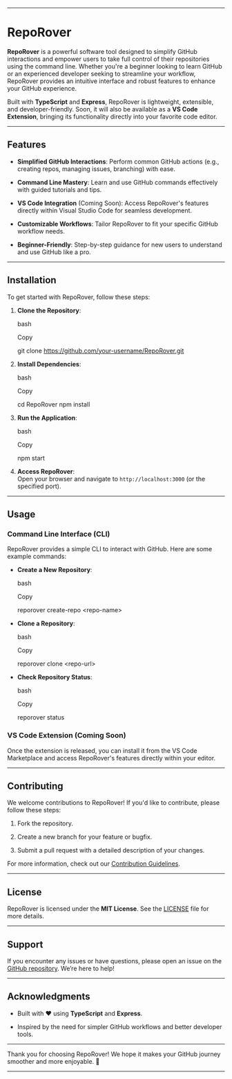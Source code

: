* * *

RepoRover
=========

**RepoRover** is a powerful software tool designed to simplify GitHub interactions and empower users to take full control of their repositories using the command line. Whether you're a beginner looking to learn GitHub or an experienced developer seeking to streamline your workflow, RepoRover provides an intuitive interface and robust features to enhance your GitHub experience.

Built with **TypeScript** and **Express**, RepoRover is lightweight, extensible, and developer-friendly. Soon, it will also be available as a **VS Code Extension**, bringing its functionality directly into your favorite code editor.

* * *

Features
--------

*   **Simplified GitHub Interactions**: Perform common GitHub actions (e.g., creating repos, managing issues, branching) with ease.
    
*   **Command Line Mastery**: Learn and use GitHub commands effectively with guided tutorials and tips.
    
*   **VS Code Integration** (Coming Soon): Access RepoRover's features directly within Visual Studio Code for seamless development.
    
*   **Customizable Workflows**: Tailor RepoRover to fit your specific GitHub workflow needs.
    
*   **Beginner-Friendly**: Step-by-step guidance for new users to understand and use GitHub like a pro.
    

* * *

Installation
------------

To get started with RepoRover, follow these steps:

1.  **Clone the Repository**:
    
    bash
    
    Copy
    
    git clone https://github.com/your-username/RepoRover.git
    
2.  **Install Dependencies**:
    
    bash
    
    Copy
    
    cd RepoRover
    npm install
    
3.  **Run the Application**:
    
    bash
    
    Copy
    
    npm start
    
4.  **Access RepoRover**:  
    Open your browser and navigate to `http://localhost:3000` (or the specified port).
    

* * *

Usage
-----

### Command Line Interface (CLI)

RepoRover provides a simple CLI to interact with GitHub. Here are some example commands:

*   **Create a New Repository**:
    
    bash
    
    Copy
    
     reporover create-repo <repo-name\>
    
*   **Clone a Repository**:
    
    bash
    
    Copy
    
     reporover clone <repo-url\>
    
*   **Check Repository Status**:
    
    bash
    
    Copy
    
     reporover status
    

### VS Code Extension (Coming Soon)

Once the extension is released, you can install it from the VS Code Marketplace and access RepoRover's features directly within your editor.

* * *

Contributing
------------

We welcome contributions to RepoRover! If you'd like to contribute, please follow these steps:

1.  Fork the repository.
    
2.  Create a new branch for your feature or bugfix.
    
3.  Submit a pull request with a detailed description of your changes.
    

For more information, check out our [Contribution Guidelines](CONTRIBUTING.md).

* * *

License
-------

RepoRover is licensed under the **MIT License**. See the [LICENSE](LICENSE) file for more details.

* * *

Support
-------

If you encounter any issues or have questions, please open an issue on the [GitHub repository](https://github.com/your-username/RepoRover/issues). We’re here to help!

* * *

Acknowledgments
---------------

*   Built with ❤️ using **TypeScript** and **Express**.
    
*   Inspired by the need for simpler GitHub workflows and better developer tools.
    

* * *

Thank you for choosing RepoRover! We hope it makes your GitHub journey smoother and more enjoyable. 🚀

* * *

